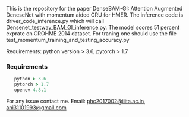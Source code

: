This is the repository for the paper DenseBAM-GI: Attention Augmented DeneseNet with momentum aided GRU for HMER.  The inference code is driver_code_inference.py which will call Densenet_testway_BAM_GI_inference.py. The model scores 51 percent exprate on CROHME 2014 dataset. 
For traning one should use the file test_momentum_training_and_testing_accuracy.py 

Requirements:  python version > 3.6, pytorch > 1.7 


### Requirements



```ruby
   python > 3.6
   pytorch > 1.7
   opencv 4.8.1
```


For any issue contact me. Email: phc2017002@iiita.ac.in, ani31101993@gmail.com
